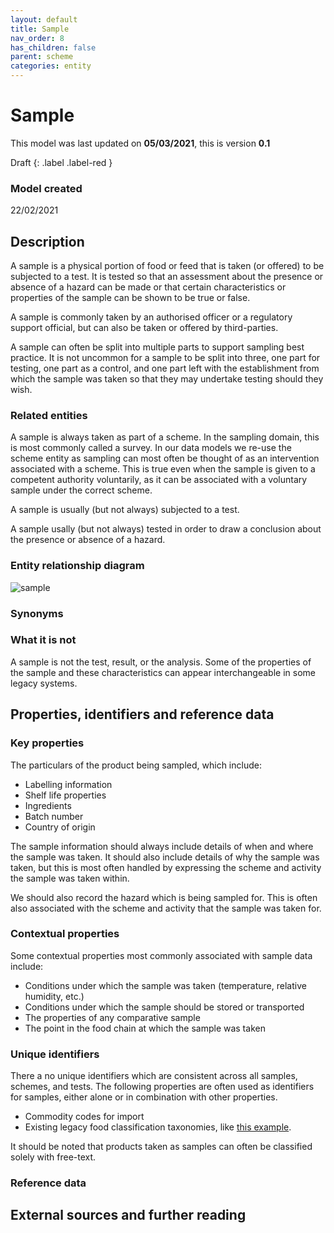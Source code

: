 ```yaml
---
layout: default
title: Sample
nav_order: 8
has_children: false
parent: scheme
categories: entity
---
```


# Sample
This model was last updated on **05/03/2021**, this is version **0.1**

Draft
{: .label .label-red }

### Model created
22/02/2021

## Description
A sample is a physical portion of food or feed that is taken (or offered) to be subjected to a test. It is tested so that an assessment about the presence or absence of a hazard can be made or that certain characteristics or properties of the sample can be shown to be true or false.

A sample is commonly taken by an authorised officer or a regulatory support official, but can also be taken or offered by third-parties.

A sample can often be split into multiple parts to support sampling best practice. It is not uncommon for a sample to be split into three, one part for testing, one part as a control, and one part left with the establishment from which the sample was taken so that they may undertake testing should they wish.

### Related entities
A sample is always taken as part of a scheme. In the sampling domain, this is most commonly called a survey. In our data models we re-use the scheme entity as sampling can most often be thought of as an intervention associated with a scheme. This is true even when the sample is given to a competent authority voluntarily, as it can be associated with a voluntary sample under the correct scheme.

A sample is usually (but not always) subjected to a test.

A sample usally (but not always) tested in order to draw a conclusion about the presence or absence of a hazard.

### Entity relationship diagram
![sample](/enterprise-data-models/entities/diagrams/sample.png)

### Synonyms


### What it is not
A sample is not the test, result, or the analysis. Some of the properties of the sample and these characteristics can appear interchangeable in some legacy systems.

## Properties, identifiers and reference data


### Key properties
The particulars of the product being sampled, which include:
*   Labelling information
*   Shelf life properties
*   Ingredients
*   Batch number
*   Country of origin

The sample information should always include details of when and where the sample was taken. It should also include details of why the sample was taken, but this is most often handled by expressing the scheme and activity the sample was taken within.

We should also record the hazard which is being sampled for. This is often also associated with the scheme and activity that the sample was taken for.

### Contextual properties
Some contextual properties most commonly associated with sample data include:

*   Conditions under which the sample was taken (temperature, relative humidity, etc.)
*   Conditions under which the sample should be stored or transported
*   The properties of any comparative sample
*   The point in the food chain at which the sample was taken

### Unique identifiers
There a no unique identifiers which are consistent across all samples, schemes, and tests. The following properties are often used as identifiers for samples, either alone or in combination with other properties.

*   Commodity codes for import
*   Existing legacy food classification taxonomies, like [this example](https://data.food.gov.uk/codes/enforcement-monitoring/sampling/_classifications).

It should be noted that products taken as samples can often be classified solely with free-text.

### Reference data

## External sources and further reading
